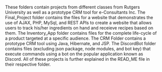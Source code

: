 These folders contain projects from different classes from Rutgers University as well as a prototype CRM tool for e-Consultants Inc. The Final_Project folder contains the files for a website that demonstrates the use of AJAX, PHP, MySql, and REST APIs to create a website that allows users to track his/her ingredients on hand and receieve recipes based on them. 
The Inventory_App folder contains files for the complete life-cycle of a product targeted at a specific audience. The CRM Folder contains a prototype CRM tool using Java, Hibernate, and JSP.
The DiscordBot folder contains files (excluding json package, node modules, and bot key) that execute commands using a bot on the popular application known as Discord.
All of these projects is further explained in the READ_ME file in their respective folder. 
